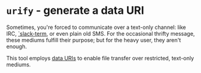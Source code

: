 # `urify` - generate a data URI
Sometimes, you're forced to communicate over a text-only channel: like IRC,
[`slack-term](https://github.com/erroneousboat/slack-term), or even plain old
SMS.
For the occasional thrifty message, these mediums fulfill their purpose; but
for the heavy user, they aren't enough.

This tool employs [data URIs](https://tools.ietf.org/html/rfc2397) to enable
file transfer over restricted, text-only mediums.

